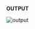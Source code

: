 <p><h><b>OUTPUT</b></h></p>
<img src='https://github.com/HauteHippie/Projetos/blob/main/Avaliativos/Primeiro%20Bimestre/assets/output%20atividade%209.png' alt='output'>
